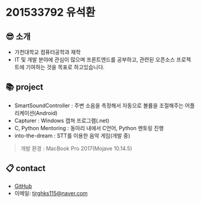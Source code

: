 # 201533792 유석환

## 😎 소개

* 가천대학교 컴퓨터공학과 재학
* IT 및 개발 분야에 관심이 많으며 프론트엔드를 공부하고, 관련된 오픈소스 프로젝트에 기여하는 것을 목표로 하고있습니다.

## 📚 project

* SmartSoundController : 주변 소음을 측정해서 자동으로 볼륨을 조절해주는 어플리케이션(Android)
* Capturer : Windows 캡쳐 프로그램(.net)
* C, Python Mentoring : 동아리 내에서 C언어, Python 멘토링 진행
* into-the-dream : STT를 이용한 음악 게임(개발 중)
> 개발 환경 : MacBook Pro 2017(Mojave 10.14.5)

## 📋 contact
- [GitHub](https://github.com/youseokhwan)
- 이메일: tjrghks115@naver.com
